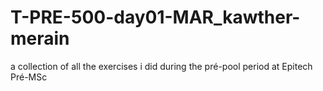 ﻿# T-PRE-500-day01-MAR_kawther-merain
 a collection of all the exercises i did during the pré-pool period at Epitech Pré-MSc
